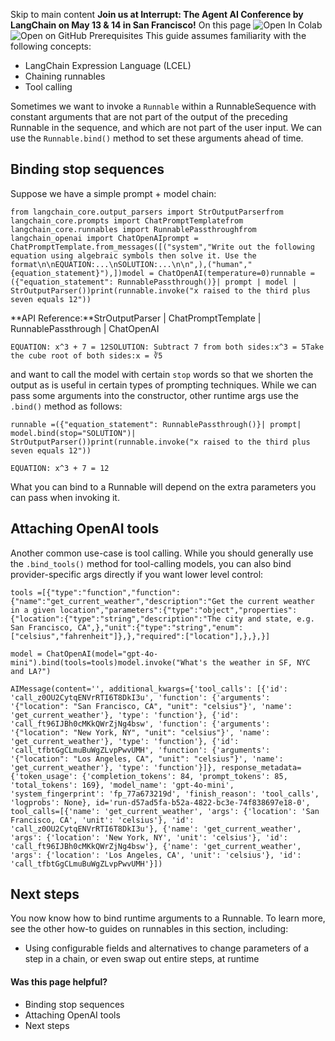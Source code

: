 Skip to main content
**Join us at Interrupt: The Agent AI Conference by LangChain on May 13 & 14 in San Francisco!**
On this page
![Open In Colab](https://colab.research.google.com/assets/colab-badge.svg)![Open on GitHub](https://img.shields.io/badge/Open%20on%20GitHub-grey?logo=github&logoColor=white)
Prerequisites
This guide assumes familiarity with the following concepts:
  * LangChain Expression Language (LCEL)
  * Chaining runnables
  * Tool calling


Sometimes we want to invoke a `Runnable` within a RunnableSequence with constant arguments that are not part of the output of the preceding Runnable in the sequence, and which are not part of the user input. We can use the `Runnable.bind()` method to set these arguments ahead of time.
## Binding stop sequences​
Suppose we have a simple prompt + model chain:
```
from langchain_core.output_parsers import StrOutputParserfrom langchain_core.prompts import ChatPromptTemplatefrom langchain_core.runnables import RunnablePassthroughfrom langchain_openai import ChatOpenAIprompt = ChatPromptTemplate.from_messages([("system","Write out the following equation using algebraic symbols then solve it. Use the format\n\nEQUATION:...\nSOLUTION:...\n\n",),("human","{equation_statement}"),])model = ChatOpenAI(temperature=0)runnable =({"equation_statement": RunnablePassthrough()}| prompt | model | StrOutputParser())print(runnable.invoke("x raised to the third plus seven equals 12"))
```

**API Reference:**StrOutputParser | ChatPromptTemplate | RunnablePassthrough | ChatOpenAI
```
EQUATION: x^3 + 7 = 12SOLUTION: Subtract 7 from both sides:x^3 = 5Take the cube root of both sides:x = ∛5
```

and want to call the model with certain `stop` words so that we shorten the output as is useful in certain types of prompting techniques. While we can pass some arguments into the constructor, other runtime args use the `.bind()` method as follows:
```
runnable =({"equation_statement": RunnablePassthrough()}| prompt| model.bind(stop="SOLUTION")| StrOutputParser())print(runnable.invoke("x raised to the third plus seven equals 12"))
```

```
EQUATION: x^3 + 7 = 12
```

What you can bind to a Runnable will depend on the extra parameters you can pass when invoking it.
## Attaching OpenAI tools​
Another common use-case is tool calling. While you should generally use the `.bind_tools()` method for tool-calling models, you can also bind provider-specific args directly if you want lower level control:
```
tools =[{"type":"function","function":{"name":"get_current_weather","description":"Get the current weather in a given location","parameters":{"type":"object","properties":{"location":{"type":"string","description":"The city and state, e.g. San Francisco, CA",},"unit":{"type":"string","enum":["celsius","fahrenheit"]},},"required":["location"],},},}]
```

```
model = ChatOpenAI(model="gpt-4o-mini").bind(tools=tools)model.invoke("What's the weather in SF, NYC and LA?")
```

```
AIMessage(content='', additional_kwargs={'tool_calls': [{'id': 'call_z0OU2CytqENVrRTI6T8DkI3u', 'function': {'arguments': '{"location": "San Francisco, CA", "unit": "celsius"}', 'name': 'get_current_weather'}, 'type': 'function'}, {'id': 'call_ft96IJBh0cMKkQWrZjNg4bsw', 'function': {'arguments': '{"location": "New York, NY", "unit": "celsius"}', 'name': 'get_current_weather'}, 'type': 'function'}, {'id': 'call_tfbtGgCLmuBuWgZLvpPwvUMH', 'function': {'arguments': '{"location": "Los Angeles, CA", "unit": "celsius"}', 'name': 'get_current_weather'}, 'type': 'function'}]}, response_metadata={'token_usage': {'completion_tokens': 84, 'prompt_tokens': 85, 'total_tokens': 169}, 'model_name': 'gpt-4o-mini', 'system_fingerprint': 'fp_77a673219d', 'finish_reason': 'tool_calls', 'logprobs': None}, id='run-d57ad5fa-b52a-4822-bc3e-74f838697e18-0', tool_calls=[{'name': 'get_current_weather', 'args': {'location': 'San Francisco, CA', 'unit': 'celsius'}, 'id': 'call_z0OU2CytqENVrRTI6T8DkI3u'}, {'name': 'get_current_weather', 'args': {'location': 'New York, NY', 'unit': 'celsius'}, 'id': 'call_ft96IJBh0cMKkQWrZjNg4bsw'}, {'name': 'get_current_weather', 'args': {'location': 'Los Angeles, CA', 'unit': 'celsius'}, 'id': 'call_tfbtGgCLmuBuWgZLvpPwvUMH'}])
```

## Next steps​
You now know how to bind runtime arguments to a Runnable.
To learn more, see the other how-to guides on runnables in this section, including:
  * Using configurable fields and alternatives to change parameters of a step in a chain, or even swap out entire steps, at runtime


#### Was this page helpful?
  * Binding stop sequences
  * Attaching OpenAI tools
  * Next steps


